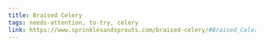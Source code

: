 ```yaml
---
title: Braised Celery
tags: needs-attention, to-try, celery
link: https://www.sprinklesandsprouts.com/braised-celery/#Braised_Celery_A_Simple_Side_Dish
---
```


